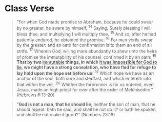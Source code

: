 # Class Verse

> "For when God made promise to Abraham, because he could swear by no greater, he sware by himself,  <sup>14</sup> Saying, Surely blessing I will bless thee, and multiplying I will multiply thee.  <sup>15</sup> And so, after he had patiently endured, he obtained the promise.  <sup>16</sup> For men verily swear by the greater: and an oath for confirmation is to them an end of all strife.  <sup>17</sup> Wherein God, willing more abundantly to shew unto the heirs of promise the immutability of his counsel, confirmed it by an oath:  <b><sup>18</sup> That by two <u>immutable</u> things, in which <u>it was impossible for God to lie</u>, we might have a strong consolation, who have fled for refuge to lay hold upon the hope set before us:</b>  <sup>19</sup> Which hope we have as an anchor of the soul, both sure and stedfast, and which entereth into that within the veil;  <sup>20</sup> Whither the forerunner is for us entered, even Jesus, made an high priest for ever after the order of Melchisedec." (Hebrews 6:13-20)

> "**God is not a man, that he should lie**; neither the son of man, that he should repent: hath he said, and shall he not do it? or hath he spoken, and shall he not make it good?" (Numbers 23:19)
